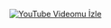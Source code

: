 [![YouTube Videomu İzle](https://img.youtube.com/vi/SsuJ0XTe4Z0/0.jpg)](https://www.youtube.com/watch?v=SsuJ0XTe4Z0)
